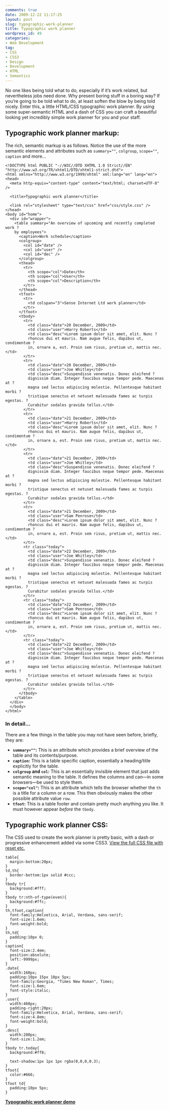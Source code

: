 ```yaml
---
comments: true
date: 2009-12-22 11:17:25
layout: post
slug: typographic-work-planner
title: Typographic work planner
wordpress_id: 49
categories:
- Web Development
tag:
- CSS
- CSS3
- Design
- Development
- HTML
- Semantics
---
```


No one likes being told what to do, especially if it’s work related, but nevertheless jobs need done. Why present boring stuff in a boring way? If you’re going to be told what to do, at least soften the blow by being told nicely. Enter this, a little HTML/CSS typographic work planner. By using some super-semantic HTML and a dash of CSS you can craft a beautiful looking yet incredibly simple work planner for you and your staff.

## Typographic work planner markup:

The rich, semantic markup is as follows. Notice the use of the more semantic elements and attributes such as `summary=""`, `colgroup`, `scope=""`, `caption` and more...

    <!DOCTYPE html PUBLIC "-//W3C//DTD XHTML 1.0 Strict//EN"
    "http://www.w3.org/TR/xhtml1/DTD/xhtml1-strict.dtd">
    <html xmlns="http://www.w3.org/1999/xhtml" xml:lang="en" lang="en">
    <head>
      <meta http-equiv="content-type" content="text/html; charset=UTF-8" />
    
      <title>Typographic work planner</title>
    
      <link rel="stylesheet" type="text/css" href="css/style.css" />
    </head>
    <body id="home">
      <div id="wrapper">
        <table summary="An overview of upcoming and recently completed work ?
        by employees">
          <caption>Work schedule</caption>
          <colgroup>
            <col id="date" />
            <col id="user" />
            <col id="dec" />
          </colgroup>
          <thead>
            <tr>
              <th scope="col">Date</th>
              <th scope="col">User</th>
              <th scope="col">Description</th>
            </tr>
          </thead>
          <tfoot>
            <tr>
              <td colspan="3">Sense Internet Ltd work planner</td>
            </tr>
          </tfoot>
          <tbody>
            <tr>
              <td class="date">20 December, 2009</td>
              <td class="user">Harry Roberts</td>
              <td class="desc">Lorem ipsum dolor sit amet, elit. Nunc ?
              rhoncus dui et mauris. Nam augue felis, dapibus ut, condimentum ?
              in, ornare a, est. Proin sem risus, pretium ut, mattis nec.</td>
            </tr>
            <tr>
              <td class="date">20 December, 2009</td>
              <td class="user">Joe Whitley</td>
              <td class="desc">Suspendisse venenatis. Donec eleifend ?
              dignissim diam. Integer faucibus neque tempor pede. Maecenas at ?
              magna sed lectus adipiscing molestie. Pellentesque habitant morbi ?
              tristique senectus et netuset malesuada fames ac turpis egestas. ?
              Curabitur sodales gravida tellus.</td>
            </tr>
            <tr>
              <td class="date">21 December, 2009</td>
              <td class="user">Harry Roberts</td>
              <td class="desc">Lorem ipsum dolor sit amet, elit. Nunc ?
              rhoncus dui et mauris. Nam augue felis, dapibus ut, condimentum ?
              in, ornare a, est. Proin sem risus, pretium ut, mattis nec.</td>
            </tr>
            <tr>
              <td class="date">21 December, 2009</td>
              <td class="user">Joe Whitley</td>
              <td class="desc">Suspendisse venenatis. Donec eleifend ?
              dignissim diam. Integer faucibus neque tempor pede. Maecenas at ?
              magna sed lectus adipiscing molestie. Pellentesque habitant morbi ?
              tristique senectus et netuset malesuada fames ac turpis egestas. ?
              Curabitur sodales gravida tellus.</td>
            </tr>
            <tr>
              <td class="date">21 December, 2009</td>
              <td class="user">Sam Penrose</td>
              <td class="desc">Lorem ipsum dolor sit amet, elit. Nunc ?
              rhoncus dui et mauris. Nam augue felis, dapibus ut, condimentum ?
              in, ornare a, est. Proin sem risus, pretium ut, mattis nec.</td>
            </tr>
            <tr class="today">
              <td class="date">22 December, 2009</td>
              <td class="user">Joe Whitley</td>
              <td class="desc">Suspendisse venenatis. Donec eleifend ?
              dignissim diam. Integer faucibus neque tempor pede. Maecenas at ?
              magna sed lectus adipiscing molestie. Pellentesque habitant morbi ?
              tristique senectus et netuset malesuada fames ac turpis egestas. ?
              Curabitur sodales gravida tellus.</td>
            </tr>
            <tr class="today">
              <td class="date">22 December, 2009</td>
              <td class="user">Sam Penrose</td>
              <td class="desc">Lorem ipsum dolor sit amet, elit. Nunc ?
              rhoncus dui et mauris. Nam augue felis, dapibus ut, condimentum ?
              in, ornare a, est. Proin sem risus, pretium ut, mattis nec.</td>
            </tr>
            <tr class="today">
              <td class="date">22 December, 2009</td>
              <td class="user">Joe Whitley</td>
              <td class="desc">Suspendisse venenatis. Donec eleifend ?
              dignissim diam. Integer faucibus neque tempor pede. Maecenas at ?
              magna sed lectus adipiscing molestie. Pellentesque habitant morbi ?
              tristique senectus et netuset malesuada fames ac turpis egestas. ?
              Curabitur sodales gravida tellus.</td>
            </tr>
          </tbody>
        </table>
      </div>
      </body>
    </html>

### In detail...

There are a few things in the table you may not have seen before, briefly, they are:

* **`summary=""`:** This is an attribute which provides a brief overview of the table and its contents/purpose.
* **`caption`:** This is a table specific caption, essentially a heading/title explicitly for the table.
* **`colgroup` and `col`:** This is an essentially invisible element that just adds semantic meaning to the table. It defines the columns and can—in some browsers—be used to style them.
* **`scope="col"`:** This is an attribute which tells the browser whether the `th` is a title for a column or a row. This then obviously makes the other possible attribute value `row`.
* **`tfoot`:** This is a table footer and contain pretty much anything you like. It must however appear _before_ the `tbody`.

## Typographic work planner CSS:

The CSS used to create the work planner is pretty basic, with a dash or progressive enhancement added via some CSS3. [View the full CSS file with reset etc.](http://csswizardry.com/demos/typographic-work-planner/css/style.css)

    table{
      margin-bottom:20px;
    }
    td,th{
      border-bottom:1px solid #ccc;
    }
    tbody tr{
      background:#fff;
    }
    tbody tr:nth-of-type(even){
      background:#ffc;
    }
    th,tfoot,caption{
      font-family:Helvetica, Arial, Verdana, sans-serif;
      font-size:1.6em;
      font-weight:bold;
    }
    th,td{
      padding:10px 0;
    }
    caption{
      font-size:2.4em;
      position:absolute;
      left:-9999px;
    }
    .date{
      width:160px;
      padding:10px 15px 10px 5px;
      font-family:Georgia, "Times New Roman", Times;
      font-size:1.6em;
      font-style:italic;
    }
    .user{
      width:460px;
      padding-right:20px;
      font-family:Helvetica, Arial, Verdana, sans-serif;
      font-size:4.8em;
      font-weight:bold;
    }
    .desc{
      width:280px;
      font-size:1.2em;
    }
    tbody tr.today{
      background:#ff8;
    
      text-shadow:1px 1px 1px rgba(0,0,0,0.3);
    }
    tfoot{
      color:#666;
    }
    tfoot td{
      padding:10px 5px;
    }

**[Typographic work planner demo](http://csswizardry.com/demos/typographic-work-planner/)**
